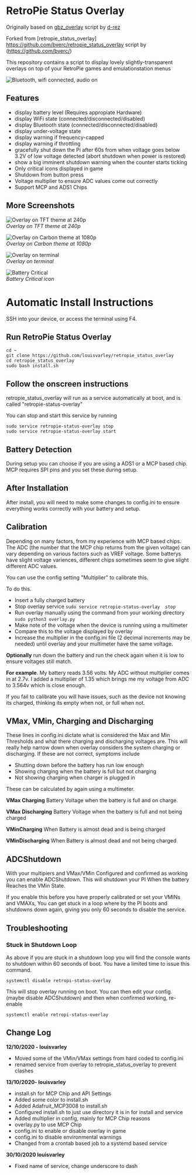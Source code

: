 

# RetroPie Status Overlay
Originally based on [gbz_overlay](https://github.com/d-rez/gbz_overlay) script by [d-rez](https://github.com/d-rez)

Forked from [retropie_status_overlay] https://github.com/bverc/retropie_status_overlay script by (https://github.com/bverc/)

This repository contains a script to display lovely slightly-transparent overlays on top of your RetroPie games and emulationstation menus

![Bluetooth, wifi connected, audio on](_images/240_icons.png)

## Features
- display battery level (Requires appropiate Hardware)
- display WiFi state (connected/disconnected/disabled)
- display Bluetooth state (connected/disconnected/disabled)
- display under-voltage state
- display warning if frequency-capped
- display warning if throttling
- gracefully shut down the Pi after 60s from when voltage goes below 3.2V of low voltage detected (abort shutdown when power is restored)
- show a big imminent shutdown warning when the counter starts ticking
- Only critical icons displayed in game
- Shutdown from button press
- Voltage multiplier to ensure ADC values come out correctly
- Support MCP and ADS1 Chips

## More Screenshots

![Overlay on TFT theme at 240p](_images/240_allicons.png)  
*Overlay on TFT theme at 240p*

![Overlay on Carbon theme at 1080p](_images/1080_carbon.png)  
*Overlay on Carbon theme at 1080p*

![Overlay on terminal](_images/1080_terminal.png)  
*Overlay on terminal*

![Battery Critical](_images/240_lowbat.png)  
*Battery Critical icon*

# Automatic Install Instructions

SSH into your device, or access the terminal using F4.
	
## Run RetroPie Status Overlay

    cd ~
    git clone https://github.com/louisvarley/retropie_status_overlay
    cd retropie_status_overlay
	sudo bash install.sh

## Follow the onscreen instructions

retropie_status_overlay will run as a service automatically at boot, and is called "retropie-status-overlay"
	
You can stop and start this service by running 
	
	sudo service retropie-status-overlay stop
	sudo service retropie-status-overlay start


## Battery Detection

During setup you can choose if you are using a ADS1 or a MCP based chip. 
MCP requires SPI pins and you set these during setup. 

## After Installation

After install, you will need to make some changes to config.ini to ensure everything works correctly with your battery and setup.	

## Calibration

Depending on many factors, from my experience with MCP based chips. 
The ADC (the number that the MCP chip returns from the given voltage) can vary depending on various factors such as VREF voltage. Some batterys have slight voltage variences, different chips sometimes seem to give slight different ADC values. 

You can use the config setting "Multiplier" to calibrate this. 
	
To do this. 
- Insert a fully charged battery
- Stop overlay service `sudo service retropie-status-overlay  stop`
- Run overlay manually using the command from your working directory `sudo python3 overlay.py`
- Make note of the voltage when the device is running using a multimeter
- Compare this to the voltage displayed by overlay
- Increase the multiplier in the config.ini file (2 decimal increments may be needed) until overlay and your multimeter have the same voltage. 

**Optionally** run down the battery and run the check again when it is low to ensure voltages still match. 
	
**For example**. My battery reads 3.56 volts. My ADC without multiplier comes in at 2.7v. I added a multiplier of 1.35 which brings me my voltage from ADC to 3.564v which is close enough. 

If you fail to calibrate you will have issues, such as the device not knowing its charged, thinking its empty when not, or full when not. 

## VMax, VMin, Charging and Discharging
These lines in config.ini dictate what is considered the Max and Min Thresholds and what there charging and discharging voltages are. This will really help narrow down when overlay considers the system charging or discharging. If these are not correct, symptoms include

- Shutting down before the battery has run low enough
- Showing charging when the battery is full but not charging
- Not showing charging when charger is plugged in

These can be calculated by again using a multimeter.  

**VMax Charging**
Battery Voltage when the battery is full and on charge. 

**VMax Discharging**
Battery Voltage when the battery is full and not being charged

**VMinCharging**
When Battery is almost dead and is being charged

**VMinDischarging**
When Battery is almost dead and not being charged

## ADCShutdown

With your multipiers and VMax/VMin Configured and confirmed as working you can enable ADCShutdown. This will shutdown your PI When the battery Reaches the VMin State. 

If you enable this before you have properly calibrated or set your VMINs and VMAXs, You can get stuck in a loop where by the PI boots and shutdowns down again, giving you only 60 seconds to disable the service. 

## Troubleshooting

### Stuck in Shutdown Loop
As above if you are stuck in a shutdown loop you will find the console wants to shutdown within 60 seconds of boot. You have a limited time to issue this command. 

 `systemctl disable retropi-status-overlay`

This will stop overlay running on boot. 
You can then edit your config. (maybe disable ADCShutdown) and then when confirmed working, re-enable

 `systemctl enable retropi-status-overlay`
## Change Log

**12/10/2020 - louisvarley**
- Moved some of the VMin/VMax settings from hard coded to config.ini
 - renamed service from overlay to retropie_status_overlay to prevent clashes

**13/10/2020- louisvarley**
- install.sh for MCP Chip and API Settings
- Added some color to install.sh
- Added Adafruit_MCP3008 to install.sh
- Configured install.sh to just use directory it is in for install and service
- Added multiplier in config, mainly for MCP Chip reasons
- overlay.py to use MCP Chip
- config.ini to enable or disable overlay in game
- config.ini to disable environmental warnings
- Changed from a crontab based job to a systemd based service 

**30/10/2020 louisvarley**
- Fixed name of service, change underscore to dash
